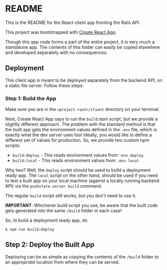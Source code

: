 # README

This is the README for the React client app fronting the Rails API.

This project was bootstrapped with
[Create React App](https://github.com/facebookincubator/create-react-app).

Though this app code forms a part of the entire project, it is very much a
standalone app. The contents of this folder can easily be copied elsewhere and
developed separately with no consequences.

## Deployment

This client app is meant to be deployed separately from the backend API, on a
static file server. Follow these steps:

### Step 1: Build the App

Make sure you are in the `<project-root>/client` directory on your terminal.

Next, Create React App says to run the `build` npm script, but we provide a
slightly different approach. The problem with the standard method is that the
built app gets the environment values defined in the `.env` file, which is
exactly what the dev server uses too! Ideally, you would like to define a
different set of values for production. So, we provide two custom npm scripts:

* `build:deploy` - This reads environment values from `'env.deploy`
* `build:local` - This reads environment values from `.env.local`

Why two? Well, the `deploy` script should be used to build a deployment ready
app. The `local` script on the other hand, should be used if you need to test
a built app on your local machine (against a locally running backend API) via
the `pushstate-server build` command.

The regular `build` script still works, but you don't need to use it.

**IMPORTANT**: Whichever build script you use, be aware that the built code gets
generated into the same `/build` folder in each case!

So, to build a deployment ready app, do

    $ npm run build:deploy

## Step 2: Deploy the Built App

Deploying can be as simple as copying the contents of the `/build` folder to an
appropriate location from where they can be served.
